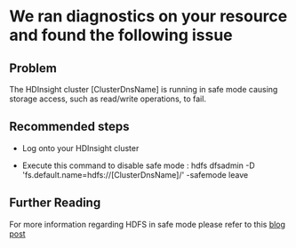 <properties
    pageTitle="HDInsight cluster in safemode"
    description="HDInsight cluster in safemode"
    infoBubbleText="Found recent cluster failure. See details on the right."
    service="microsoft.hdinsight"
    resource="clusters"
    authors="nealbh"
    authorAlias="nebhatta"
    displayOrder="33"
    articleId="Hdi_Crud_Safemode"
    diagnosticScenario="HDInsightSafeModeInsight"
    selfHelpType="rca"
    supportTopicIds="32588504"
    resourceTags=""
    productPesIds="15078"
    cloudEnvironments="public"
/>

# We ran diagnostics on your resource and found the following issue

## Problem
The HDInsight cluster <!--$ClusterDnsName-->[ClusterDnsName]<!--/$ClusterDnsName--> is running in safe mode causing storage access, such as read/write operations, to fail. 

## **Recommended steps**
* Log onto your HDInsight cluster

* Execute this command to disable safe mode : hdfs dfsadmin -D 'fs.default.name=hdfs://<!--$ClusterDnsName-->[ClusterDnsName]<!--/$ClusterDnsName-->/' -safemode leave

## Further Reading
For more information regarding HDFS in safe mode please refer to this [blog post](https://blogs.msdn.microsoft.com/bigdatasupport/2016/03/16/hdinsight-hdfs-can-stay-in-safe-mode-after-a-scale-down/) 